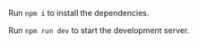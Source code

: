 
  Run `npm i` to install the dependencies.

  Run `npm run dev` to start the development server.
  
